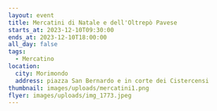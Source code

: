 ```yaml
---
layout: event
title: Mercatini di Natale e dell'Oltrepò Pavese
starts_at: 2023-12-10T09:30:00
ends_at: 2023-12-10T18:00:00
all_day: false
tags:
  - Mercatino
location:
  city: Morimondo
  address: piazza San Bernardo e in corte dei Cistercensi
thumbnail: images/uploads/mercatini1.png
flyer: images/uploads/img_1773.jpeg
---
```

